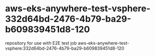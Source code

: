 # aws-eks-anywhere-test-vsphere-332d64bd-2476-4b79-ba29-b609839451d8-120
repository for use with E2E test job aws-eks-anywhere-test-vsphere:332d64bd-2476-4b79-ba29-b609839451d8-120
